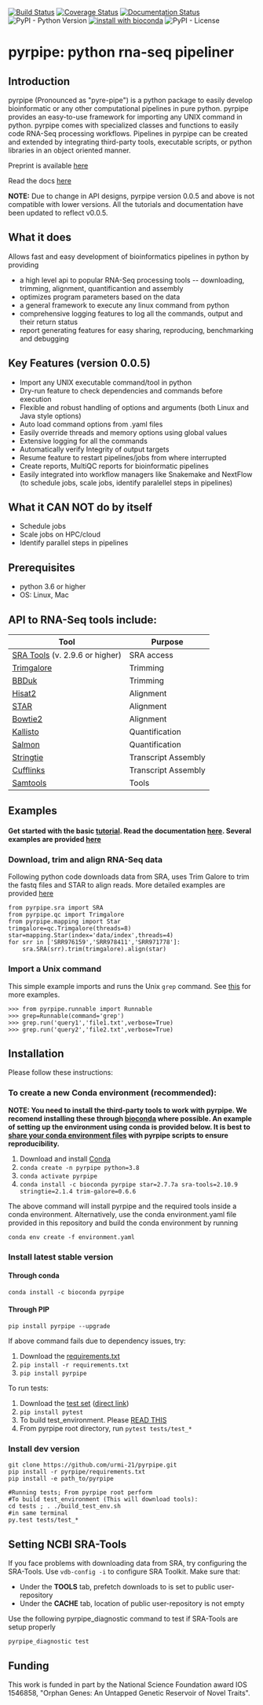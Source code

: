 [![Build Status](https://travis-ci.org/urmi-21/pyrpipe.svg?branch=master)](https://travis-ci.org/urmi-21/pyrpipe)
[![Coverage Status](https://coveralls.io/repos/github/urmi-21/pyrpipe/badge.svg?branch=master)](https://coveralls.io/github/urmi-21/pyrpipe?branch=master)
[![Documentation Status](https://readthedocs.org/projects/pyrpipe/badge/?version=latest)](https://pyrpipe.readthedocs.io/en/latest/?badge=latest)
![PyPI - Python Version](https://img.shields.io/pypi/pyversions/pyrpipe)
[![install with bioconda](https://anaconda.org/bioconda/plncpro/badges/installer/conda.svg)](https://anaconda.org/bioconda/pyrpipe)
![PyPI - License](https://img.shields.io/pypi/l/pyrpipe)

# pyrpipe: python rna-seq pipeliner



## Introduction
pyrpipe (Pronounced as "pyre-pipe") is a python package to easily develop bioinformatic or any other computational pipelines in pure python. 
pyrpipe provides an easy-to-use framework for importing any UNIX command in python. 
pyrpipe comes with specialized classes and functions to easily code RNA-Seq processing workflows.
Pipelines in pyrpipe can be created and extended by integrating third-party tools, executable scripts, or python libraries in an object oriented manner.

Preprint is available [here](https://www.biorxiv.org/content/10.1101/2020.03.04.925818v3)

Read the docs [here](https://pyrpipe.readthedocs.io/en/latest/?badge=latest)

**NOTE:** Due to change in API designs, pyrpipe version 0.0.5 and above is not compatible with lower versions. 
All the tutorials and documentation have been updated to reflect v0.0.5.


## What it does
Allows fast and easy development of bioinformatics pipelines in python by providing 
* a high level api to popular RNA-Seq processing tools -- downloading, trimming, alignment, quantificantion and assembly
* optimizes program parameters based on the data
* a general framework to execute any linux command from python
* comprehensive logging features to log all the commands, output and their return status
* report generating features for easy sharing, reproducing, benchmarking and debugging

## Key Features (version 0.0.5)
* Import any UNIX executable command/tool in python
* Dry-run feature to check dependencies and commands before execution
* Flexible and robust handling of options and arguments (both Linux and Java style options)
* Auto load command options from .yaml files
* Easily override threads and memory options using global values
* Extensive logging for all the commands
* Automatically verify Integrity of output targets
* Resume feature to restart pipelines/jobs from where interrupted
* Create reports, MultiQC reports for bioinformatic pipelines
* Easily integrated into workflow managers like Snakemake and NextFlow (to schedule jobs, scale jobs, identify paralellel steps in pipelines)



## What it CAN NOT do by itself 
* Schedule jobs
* Scale jobs on HPC/cloud
* Identify parallel steps in pipelines


## Prerequisites
* python 3.6 or higher
* OS: Linux, Mac


## API to RNA-Seq tools include:

| Tool                                                                                 | Purpose             |
|--------------------------------------------------------------------------------------|---------------------|
| [SRA Tools](https://github.com/ncbi/sra-tools) (v. 2.9.6 or higher)                  | SRA access          |
| [Trimgalore](https://github.com/FelixKrueger/TrimGalore)                             | Trimming            |
| [BBDuk](https://jgi.doe.gov/data-and-tools/bbtools/bb-tools-user-guide/bbduk-guide/) | Trimming            |
| [Hisat2](https://ccb.jhu.edu/software/hisat2/index.shtml)                            | Alignment           |
| [STAR](https://github.com/alexdobin/STAR)                                            | Alignment           |
| [Bowtie2](http://bowtie-bio.sourceforge.net/bowtie2/index.shtml)                     | Alignment           |
| [Kallisto](https://pachterlab.github.io/kallisto/)                                   | Quantification      |
| [Salmon](https://combine-lab.github.io/salmon/)                                      | Quantification      |
| [Stringtie](https://github.com/gpertea/stringtie)                                    | Transcript Assembly |
| [Cufflinks](http://cole-trapnell-lab.github.io/cufflinks/)                           | Transcript Assembly |
| [Samtools](https://github.com/samtools/samtools)                                     | Tools               |


## Examples
#### Get started with the basic [tutorial](https://pyrpipe.readthedocs.io/en/latest/?badge=latest). Read the documentation [here](https://pyrpipe.readthedocs.io/en/latest/?badge=latest). Several examples are provided [here](https://github.com/urmi-21/pyrpipe/tree/master/case_studies)

### Download, trim and align RNA-Seq data
Following python code downloads data from SRA, uses Trim Galore to trim the fastq files and STAR to align reads. 
More detailed examples are provided [here](https://github.com/urmi-21/pyrpipe/tree/master/case_studies)

```
from pyrpipe.sra import SRA
from pyrpipe.qc import Trimgalore
from pyrpipe.mapping import Star
trimgalore=qc.Trimgalore(threads=8)
star=mapping.Star(index='data/index',threads=4)
for srr in ['SRR976159','SRR978411','SRR971778']:
    sra.SRA(srr).trim(trimgalore).align(star)
```


### Import a Unix command

This simple example imports and runs the Unix `grep` command. See [this](https://github.com/urmi-21/pyrpipe/blob/imp/case_studies/Integrating%20third-party%20tools.ipynb) for more examples.

```
>>> from pyrpipe.runnable import Runnable
>>> grep=Runnable(command='grep')
>>> grep.run('query1','file1.txt',verbose=True)
>>> grep.run('query2','file2.txt',verbose=True)
```

## Installation
Please follow these instructions: 

### To create a new Conda environment (recommended):

**NOTE: You need to install the third-party tools to work with pyrpipe. We recomend installing these through [bioconda](https://bioconda.github.io/) where possible. 
An example of setting up the environment using conda is provided below.
It is best to [share your conda environment files](https://stackoverflow.com/questions/41274007/anaconda-export-environment-file) with pyrpipe scripts to ensure reproducibility.**

1. Download and install [Conda](https://docs.conda.io/en/latest/miniconda.html)
2. `conda create -n pyrpipe python=3.8`
3. `conda activate pyrpipe`
4. `conda install -c bioconda pyrpipe star=2.7.7a sra-tools=2.10.9 stringtie=2.1.4 trim-galore=0.6.6`

The above command will install pyrpipe and the required tools inside a conda environment.
Alternatively, use the conda environment.yaml file provided in this repository and build the conda environment by running

```
conda env create -f environment.yaml
```

### Install latest stable version

#### Through conda

```
conda install -c bioconda pyrpipe 
```
 
#### Through PIP

```
pip install pyrpipe --upgrade
```

If above command fails due to dependency issues, try: 
1. Download the [requirements.txt](https://github.com/urmi-21/pyrpipe/blob/master/requirements.txt)
2. `pip install -r requirements.txt`
3. `pip install pyrpipe`

To run tests:
1. Download the [test set](https://github.com/urmi-21/pyrpipe/tree/master/tests) ([direct link](https://minhaskamal.github.io/DownGit/#/home?url=https://github.com/urmi-21/pyrpipe/tree/master/tests))
2. `pip install pytest`
3. To build test_environment. Please [READ THIS](https://github.com/urmi-21/pyrpipe/blob/master/tests/README.md)
4. From pyrpipe root directory, run `pytest tests/test_*`


### Install dev version
```
git clone https://github.com/urmi-21/pyrpipe.git
pip install -r pyrpipe/requirements.txt
pip install -e path_to/pyrpipe

#Running tests; From pyrpipe root perform
#To build test_environment (This will download tools): 
cd tests ; . ./build_test_env.sh
#in same terminal
py.test tests/test_*
```

## Setting NCBI SRA-Tools
If you face problems with downloading data from SRA, try configuring the SRA-Tools.
Use  ```vdb-config -i``` to configure SRA Toolkit. Make sure that:

* Under the **TOOLS** tab, prefetch downloads to is set to public user-repository
* Under the **CACHE** tab, location of public user-repository is not empty

Use the following pyrpipe_diagnostic command to test if SRA-Tools are setup properly

```
pyrpipe_diagnostic test
```

## Funding

This work is funded in part by the National Science Foundation award IOS 1546858, "Orphan Genes: An Untapped Genetic Reservoir of Novel Traits".



